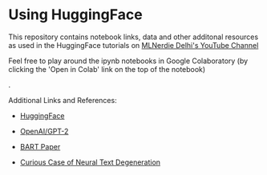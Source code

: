# Using HuggingFace

This repository contains notebook links, data and other additonal resources as used in the HuggingFace tutorials on [MLNerdie Delhi's YouTube Channel](https://www.youtube.com/channel/UC8idbgyVu0s3GzayaSbAs9w)

Feel free to play around the ipynb notebooks in Google Colaboratory (by clicking the 'Open in Colab' link on the top of the notebook)

. 

Additional Links and References:

- [HuggingFace](https://github.com/huggingface)

- [OpenAI/GPT-2](https://openai.com/blog/better-language-models/)

- [BART Paper](https://arxiv.org/abs/1910.13461)

- [Curious Case of Neural Text Degeneration](https://arxiv.org/abs/1904.09751)
